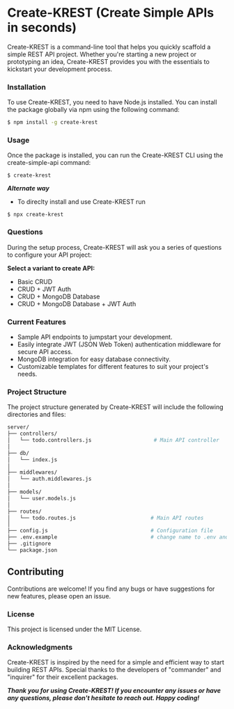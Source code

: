 # Create-KREST (Create Simple APIs in seconds)

Create-KREST is a command-line tool that helps you quickly scaffold a simple REST API project. Whether you're starting a new project or prototyping an idea, Create-KREST provides you with the essentials to kickstart your development process.

### Installation 
To use Create-KREST, you need to have Node.js installed. You can install the package globally via npm using the following command:
```bash
$ npm install -g create-krest
```

### Usage
Once the package is installed, you can run the Create-KREST CLI using the create-simple-api command:
```
$ create-krest
```
***Alternate way***
- To direclty install and use Create-KREST run
```
$ npx create-krest
```

### Questions
During the setup process, Create-KREST will ask you a series of questions to configure your API project:

**Select a variant to create API:**
- Basic CRUD 
- CRUD + JWT Auth 
- CRUD + MongoDB Database 
- CRUD + MongoDB Database + JWT Auth 

### Current Features
- Sample API endpoints to jumpstart your development.
- Easily integrate JWT (JSON Web Token) authentication middleware for secure API access.
- MongoDB integration for easy database connectivity.
- Customizable templates for different features to suit your project's needs.

### Project Structure
The project structure generated by Create-KREST will include the following directories and files:
```bash
server/
├── controllers/
│   └── todo.controllers.js                    # Main API controller
│
├── db/
│   └── index.js
│
├── middlewares/
│   └── auth.middlewares.js
│
├── models/
│   └── user.models.js          
│
├── routes/
│   └── todo.routes.js                        # Main API routes
│
├── config.js                                 # Configuration file
├── .env.example                              # change name to .env and add variables
├── .gitignore                 
└── package.json            
```

## Contributing
Contributions are welcome! If you find any bugs or have suggestions for new features, please open an issue.

### License
This project is licensed under the MIT License.

### Acknowledgments
Create-KREST is inspired by the need for a simple and efficient way to start building REST APIs. Special thanks to the developers of "commander" and "inquirer" for their excellent packages.

***Thank you for using Create-KREST! If you encounter any issues or have any questions, please don't hesitate to reach out. Happy coding!***
